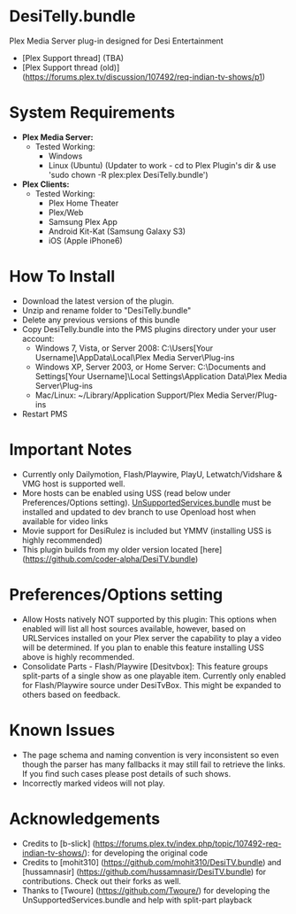 DesiTelly.bundle
===================
Plex Media Server plug-in designed for Desi Entertainment
- [Plex Support thread] (TBA)
- [Plex Support thread (old)] (https://forums.plex.tv/discussion/107492/req-indian-tv-shows/p1)

System Requirements
===================
- **Plex Media Server:**
	- Tested Working:
		- Windows
		- Linux (Ubuntu) (Updater to work - cd to Plex Plugin's dir & use 'sudo chown -R plex:plex DesiTelly.bundle')
- **Plex Clients:**
	- Tested Working:
		- Plex Home Theater
		- Plex/Web
		- Samsung Plex App
		- Android Kit-Kat (Samsung Galaxy S3)
		- iOS (Apple iPhone6)

How To Install
==============
- Download the latest version of the plugin.
- Unzip and rename folder to "DesiTelly.bundle"
- Delete any previous versions of this bundle
- Copy DesiTelly.bundle into the PMS plugins directory under your user account:
	- Windows 7, Vista, or Server 2008: 
		C:\Users[Your Username]\AppData\Local\Plex Media Server\Plug-ins
	- Windows XP, Server 2003, or Home Server: 
		C:\Documents and Settings[Your Username]\Local Settings\Application Data\Plex Media Server\Plug-ins
	- Mac/Linux: 
        ~/Library/Application Support/Plex Media Server/Plug-ins
- Restart PMS

Important Notes
==============
- Currently only Dailymotion, Flash/Playwire, PlayU, Letwatch/Vidshare & VMG host is supported well.
- More hosts can be enabled using USS (read below under Preferences/Options setting). [UnSupportedServices.bundle](https://github.com/Twoure/UnSupportedServices.bundle) must be installed and updated to dev branch to use Openload host when available for video links
- Movie support for DesiRulez is included but YMMV (installing USS is highly recommended)
- This plugin builds from my older version located [here] (https://github.com/coder-alpha/DesiTV.bundle)

Preferences/Options setting
==============
- Allow Hosts natively NOT supported by this plugin: This options when enabled will list all host sources available, however, based on URLServices installed on your Plex server the capability to play a video will be determined. If you plan to enable this feature installing USS above is highly recommended.
- Consolidate Parts - Flash/Playwire [Desitvbox]: This feature groups split-parts of a single show as one playable item. Currently only enabled for Flash/Playwire source under DesiTvBox. This might be expanded to others based on feedback.

Known Issues
==============
- The page schema and naming convention is very inconsistent so even though the parser has many fallbacks it may still fail to retrieve the links. If you find such cases please post details of such shows.
- Incorrectly marked videos will not play.

Acknowledgements
==============

- Credits to [b-slick] (https://forums.plex.tv/index.php/topic/107492-req-indian-tv-shows/): for developing the original code
- Credits to [mohit310] (https://github.com/mohit310/DesiTV.bundle) and [hussamnasir] (https://github.com/hussamnasir/DesiTV.bundle) for contributions. Check out their forks as well.
- Thanks to [Twoure] (https://github.com/Twoure/) for developing the UnSupportedServices.bundle and help with split-part playback
